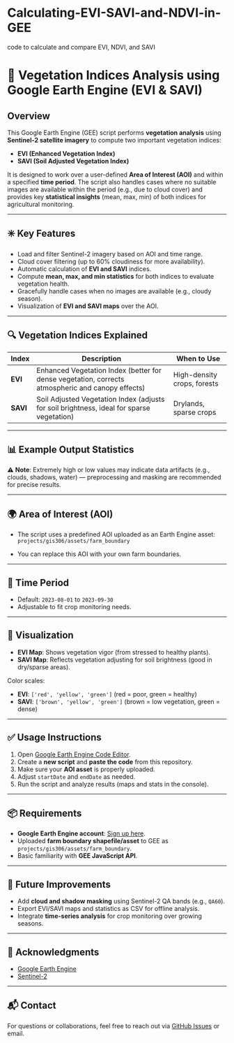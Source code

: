 # Calculating-EVI-SAVI-and-NDVI-in-GEE
code to calculate and compare EVI, NDVI, and SAVI
# 🌿 Vegetation Indices Analysis using Google Earth Engine (EVI & SAVI)

## Overview

This Google Earth Engine (GEE) script performs **vegetation analysis** using **Sentinel-2 satellite imagery** to compute two important vegetation indices:

- **EVI (Enhanced Vegetation Index)**
- **SAVI (Soil Adjusted Vegetation Index)**

It is designed to work over a user-defined **Area of Interest (AOI)** and within a specified **time period**. The script also handles cases where no suitable images are available within the period (e.g., due to cloud cover) and provides key **statistical insights** (mean, max, min) of both indices for agricultural monitoring.

---

## ✳️ Key Features

- Load and filter Sentinel-2 imagery based on AOI and time range.
- Cloud cover filtering (up to 60% cloudiness for more availability).
- Automatic calculation of **EVI and SAVI** indices.
- Compute **mean, max, and min statistics** for both indices to evaluate vegetation health.
- Gracefully handle cases when no images are available (e.g., cloudy season).
- Visualization of **EVI and SAVI maps** over the AOI.

---

## 🔍 Vegetation Indices Explained

| Index | Description | When to Use |
|------|-------------|-------------|
| **EVI** | Enhanced Vegetation Index (better for dense vegetation, corrects atmospheric and canopy effects) | High-density crops, forests |
| **SAVI** | Soil Adjusted Vegetation Index (adjusts for soil brightness, ideal for sparse vegetation) | Drylands, sparse crops |

---

## 📊 Example Output Statistics


⚠️ **Note**: Extremely high or low values may indicate data artifacts (e.g., clouds, shadows, water) — preprocessing and masking are recommended for precise results.

---

## 🌍 Area of Interest (AOI)

- The script uses a predefined AOI uploaded as an Earth Engine asset:  
  `projects/gis306/assets/farm_boundary`

- You can replace this AOI with your own farm boundaries.

---

## 📅 Time Period

- Default: `2023-08-01` to `2023-09-30`
- Adjustable to fit crop monitoring needs.

---

## 🧭 Visualization

- **EVI Map**: Shows vegetation vigor (from stressed to healthy plants).
- **SAVI Map**: Reflects vegetation adjusting for soil brightness (good in dry/sparse areas).

Color scales:
- **EVI**: `['red', 'yellow', 'green']` (red = poor, green = healthy)
- **SAVI**: `['brown', 'yellow', 'green']` (brown = low vegetation, green = dense)

---

## ✅ Usage Instructions

1. Open [Google Earth Engine Code Editor](https://code.earthengine.google.com/).
2. Create a **new script** and **paste the code** from this repository.
3. Make sure your **AOI asset** is properly uploaded.
4. Adjust `startDate` and `endDate` as needed.
5. Run the script and analyze results (maps and stats in the console).

---

## 📦 Requirements

- **Google Earth Engine account**: [Sign up here](https://signup.earthengine.google.com/).
- Uploaded **farm boundary shapefile/asset** to GEE as `projects/gis306/assets/farm_boundary`.
- Basic familiarity with **GEE JavaScript API**.

---

## 🚀 Future Improvements

- Add **cloud and shadow masking** using Sentinel-2 QA bands (e.g., `QA60`).
- Export EVI/SAVI maps and statistics as CSV for offline analysis.
- Integrate **time-series analysis** for crop monitoring over growing seasons.

---

## 🙌 Acknowledgments

- [Google Earth Engine](https://earthengine.google.com/)
- [Sentinel-2](https://sentinels.copernicus.eu/web/sentinel/missions/sentinel-2)

---

## 📬 Contact

For questions or collaborations, feel free to reach out via [GitHub Issues](https://github.com/your-repo/issues) or email.
